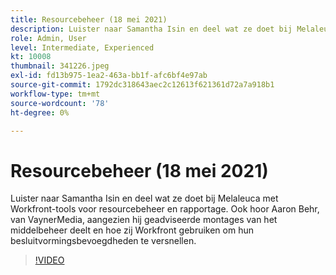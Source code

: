 ```yaml
---
title: Resourcebeheer (18 mei 2021)
description: Luister naar Samantha Isin en deel wat ze doet bij Melaleuca met Workfront-tools voor resourcebeheer en rapportage. Ook hoor Aaron Behr, van VaynerMedia, ... (De beschrijvingen zouden tussen 60 en 160 karakters moeten zijn)
role: Admin, User
level: Intermediate, Experienced
kt: 10008
thumbnail: 341226.jpeg
exl-id: fd13b975-1ea2-463a-bb1f-afc6bf4e97ab
source-git-commit: 1792dc318643aec2c12613f621361d72a7a918b1
workflow-type: tm+mt
source-wordcount: '78'
ht-degree: 0%

---
```


# Resourcebeheer (18 mei 2021)

Luister naar Samantha Isin en deel wat ze doet bij Melaleuca met Workfront-tools voor resourcebeheer en rapportage. Ook hoor Aaron Behr, van VaynerMedia, aangezien hij geadviseerde montages van het middelbeheer deelt en hoe zij Workfront gebruiken om hun besluitvormingsbevoegdheden te versnellen.

>[!VIDEO](https://video.tv.adobe.com/v/341226/?quality=12&learn=on)
